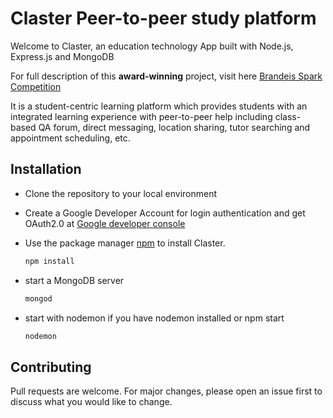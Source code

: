 # Claster Peer-to-peer study platform

Welcome to Claster, an education technology App built with Node.js, Express.js and MongoDB

For full description of this <b>award-winning</b> project, visit here [Brandeis Spark Competition](https://www.brandeis.edu/innovation/grant-programs/spark/current-projects.html)

It is a student-centric learning platform which provides students with an integrated learning experience with peer-to-peer help including class-based QA forum, direct messaging, location sharing, tutor searching and appointment scheduling, etc.

## Installation

- Clone the repository to your local environment

- Create a Google Developer Account for login authentication and get OAuth2.0 at [Google developer console](https://console.developers.google.com/)

- Use the package manager [npm](https://https://www.npmjs.com/) to install Claster.

  ```bash
  npm install
  ```
- start a MongoDB server

  ```bash
  mongod
  ```
- start with nodemon if you have nodemon installed or npm start

  ```bash
  nodemon
  ```

## Contributing
Pull requests are welcome. For major changes, please open an issue first to discuss what you would like to change.
